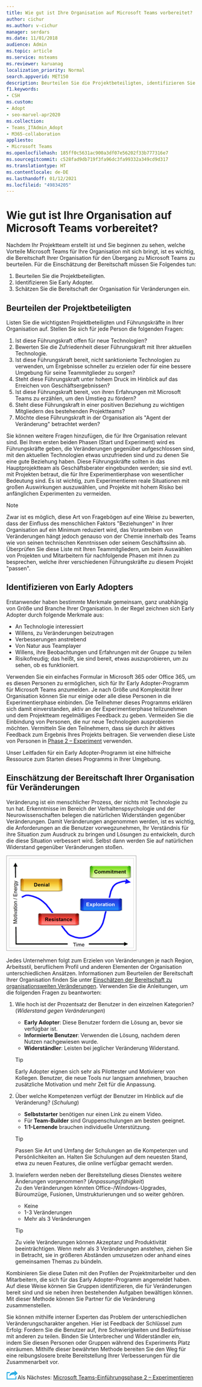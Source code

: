 ```yaml
---
title: Wie gut ist Ihre Organisation auf Microsoft Teams vorbereitet?
author: cichur
ms.author: v-cichur
manager: serdars
ms.date: 11/01/2018
audience: Admin
ms.topic: article
ms.service: msteams
ms.reviewer: karuanag
localization_priority: Normal
search.appverid: MET150
description: Beurteilen Sie die Projektbeteiligten, identifizieren Sie Early Adopter, und beurteilen Sie, ob Ihre Organisation für den Umstieg auf Microsoft Teams bereit ist.
f1.keywords:
- CSH
ms.custom:
- Adopt
- seo-marvel-apr2020
ms.collection:
- Teams_ITAdmin_Adopt
- M365-collaboration
appliesto:
- Microsoft Teams
ms.openlocfilehash: 185ff0c5631ac900a3df07e56202f33b777316e7
ms.sourcegitcommit: c528fad9db719f3fa96dc3fa99332a349cd9d317
ms.translationtype: HT
ms.contentlocale: de-DE
ms.lasthandoff: 01/12/2021
ms.locfileid: "49834205"
---
```

# <a name="how-ready-is-your-organization-for-microsoft-teams"></a>Wie gut ist Ihre Organisation auf Microsoft Teams vorbereitet?

Nachdem Ihr Projektteam erstellt ist und Sie beginnen zu sehen, welche Vorteile Microsoft Teams für Ihre Organisation mit sich bringt, ist es wichtig, die Bereitschaft Ihrer Organisation für den Übergang zu Microsoft Teams zu beurteilen. Für die Einschätzung der Bereitschaft müssen Sie Folgendes tun:

1. Beurteilen Sie die Projektbeteiligten.
2. Identifizieren Sie Early Adopter.
3. Schätzen Sie die Bereitschaft der Organisation für Veränderungen ein. 

## <a name="assess-your-stakeholders"></a>Beurteilen der Projektbeteiligten

Listen Sie die wichtigsten Projektbeteiligten und Führungskräfte in Ihrer Organisation auf. Stellen Sie sich für jede Person die folgenden Fragen:
 
1. Ist diese Führungskraft offen für neue Technologien?
2. Bewerten Sie die Zufriedenheit dieser Führungskraft mit Ihrer aktuellen Technologie.
3. Ist diese Führungskraft bereit, nicht sanktionierte Technologien zu verwenden, um Ergebnisse schneller zu erzielen oder für eine bessere Umgebung für seine Teammitglieder zu sorgen?
4. Steht diese Führungskraft unter hohem Druck im Hinblick auf das Erreichen von Geschäftsergebnissen? 
5. Ist diese Führungskraft bereit, von ihren Erfahrungen mit Microsoft Teams zu erzählen, um den Umstieg zu fördern?
6. Steht diese Führungskraft in einer positiven Beziehung zu wichtigen Mitgliedern des bestehenden Projektteams?
7. Möchte diese Führungskraft in der Organisation als "Agent der Veränderung" betrachtet werden?  

Sie können weitere Fragen hinzufügen, die für Ihre Organisation relevant sind. Bei Ihren ersten beiden Phasen (Start und Experiment) wird es Führungskräfte geben, die Veränderungen gegenüber aufgeschlossen sind, mit den aktuellen Technologien etwas unzufrieden sind und zu denen Sie eine gute Beziehung haben. Diese Führungskräfte sollten in das Hauptprojektteam als Geschäftsberater eingebunden werden; sie sind evtl. mit Projekten betraut, die für Ihre Experimentierphase von wesentlicher Bedeutung sind. Es ist wichtig, zum Experimentieren reale Situationen mit großen Auswirkungen auszuwählen, und Projekte mit hohem Risiko bei anfänglichen Experimenten zu vermeiden.
   
> [!NOTE]
> Zwar ist es möglich, diese Art von Fragebögen auf eine Weise zu bewerten, dass der Einfluss des menschlichen Faktors "Beziehungen" in Ihrer Organisation auf ein Minimum reduziert wird, das Vorantreiben von Veränderungen hängt jedoch genauso von der Chemie innerhalb des Teams wie von seinen technischen Kenntnissen oder seinem Geschäftssinn ab. Überprüfen Sie diese Liste mit Ihren Teammitgliedern, um beim Auswählen von Projekten und Mitarbeitern für nachfolgende Phasen mit ihnen zu besprechen, welche ihrer verschiedenen Führungskräfte zu diesem Projekt "passen". 

## <a name="identify-early-adopters"></a>Identifizieren von Early Adopters

Erstanwender haben bestimmte Merkmale gemeinsam, ganz unabhängig von Größe und Branche Ihrer Organisation. In der Regel zeichnen sich Early Adopter durch folgende Merkmale aus:

- An Technologie interessiert
- Willens, zu Veränderungen beizutragen
- Verbesserungen anstrebend
- Von Natur aus Teamplayer
- Willens, ihre Beobachtungen und Erfahrungen mit der Gruppe zu teilen
- Risikofreudig; das heißt, sie sind bereit, etwas auszuprobieren, um zu sehen, ob es funktioniert.

Verwenden Sie ein einfaches Formular in Microsoft 365 oder Office 365, um es diesen Personen zu ermöglichen, sich für Ihr Early Adopter-Programm für Microsoft Teams anzumelden. Je nach Größe und Komplexität Ihrer Organisation können Sie nur einige oder alle diese Personen in die Experimentierphase einbinden. Die Teilnehmer dieses Programms erklären sich damit einverstanden, aktiv an der Experimentierphase teilzunehmen und dem Projektteam regelmäßiges Feedback zu geben. Vermeiden Sie die Einbindung von Personen, die nur neue Technologien ausprobieren möchten. Vermitteln Sie den Teilnehmern, dass sie durch ihr aktives Feedback zum Ergebnis Ihres Projekts beitragen. Sie verwenden diese Liste von Personen in [Phase 2 – Experiment](teams-adoption-phase2-experiment.md) verwenden.

Unser Leitfaden für ein Early Adopter-Programm ist eine hilfreiche Ressource zum Starten dieses Programms in Ihrer Umgebung.  
 
## <a name="assess-your-organizations-readiness-for-change"></a>Einschätzung der Bereitschaft Ihrer Organisation für Veränderungen

Veränderung ist ein menschlicher Prozess, der nichts mit Technologie zu tun hat. Erkenntnisse im Bereich der Verhaltenspsychologie und der Neurowissenschaften belegen die natürlichen Widerständen gegenüber Veränderungen. Damit Veränderungen angenommen werden, ist es wichtig, die Anforderungen an die Benutzer vorwegzunehmen, Ihr Verständnis für ihre Situation zum Ausdruck zu bringen und Lösungen zu entwickeln, durch die diese Situation verbessert wird. Selbst dann werden Sie auf natürlichen Widerstand gegenüber Veränderungen stoßen.  

![Abbildung zur Veranschaulichung des Widerstands gegen Veränderungen](media/teams-adoption-resistance.png)

Jedes Unternehmen folgt zum Erzielen von Veränderungen je nach Region, Arbeitsstil, beruflichem Profil und anderen Elementen der Organisation unterschiedlichen Ansätzen. Informationen zum Beurteilen der Bereitschaft Ihrer Organisation finden Sie unter [Einschätzen der Bereitschaft zu organisationsweiten Veränderungen](upgrade-org-change-readiness.md). Verwenden Sie die Anleitungen, um die folgenden Fragen zu beantworten:

1. Wie hoch ist der Prozentsatz der Benutzer in den einzelnen Kategorien? (*Widerstand gegen Veränderungen*)
    - **Early Adopter**: Diese Benutzer fordern die Lösung an, bevor sie verfügbar ist.
    - **Informierte Benutzer**: Verwenden die Lösung, nachdem deren Nutzen nachgewiesen wurde.
    - **Widerständler**: Leisten bei jeglicher Veränderung Widerstand.
    
   > [!TIP]
   > Early Adopter eignen sich sehr als Pilottester und Motivierer von Kollegen. Benutzer, die neue Tools nur langsam annehmen, brauchen zusätzliche Motivation und mehr Zeit für die Anpassung. 

2. Über welche Kompetenzen verfügt der Benutzer im Hinblick auf die Veränderung? (*Schulung*)
    - **Selbststarter** benötigen nur einen Link zu einem Video.
    - Für **Team-Builder** sind Gruppenschulungen am besten geeignet.
    - **1:1-Lernende** brauchen individuelle Unterstützung.

    > [!TIP]
    > Passen Sie Art und Umfang der Schulungen an die Kompetenzen und Persönlichkeiten an. Halten Sie Schulungen auf dem neuesten Stand, etwa zu neuen Features, die online verfügbar gemacht werden.

3. Inwiefern werden neben der Bereitstellung dieses Dienstes weitere Änderungen vorgenommen? (*Anpassungsfähigkeit*) <br/>Zu den Veränderungen könnten Office-/Windows-Upgrades, Büroumzüge, Fusionen, Umstrukturierungen und so weiter gehören.
    - Keine
    - 1-3 Veränderungen
    - Mehr als 3 Veränderungen
 
    > [!TIP] 
    > Zu viele Veränderungen können Akzeptanz und Produktivität beeinträchtigen. Wenn mehr als 3 Veränderungen anstehen, ziehen Sie in Betracht, sie in größeren Abständen umzusetzen oder anhand eines gemeinsamen Themas zu bündeln.  

Kombinieren Sie diese Daten mit den Profilen der Projektmitarbeiter und den Mitarbeitern, die sich für das Early Adopter-Programm angemeldet haben. Auf diese Weise können Sie Gruppen identifizieren, die für Veränderungen bereit sind und sie neben ihren bestehenden Aufgaben bewältigen können. Mit dieser Methode können Sie Partner für die Veränderung zusammenstellen.

Sie können mithilfe interner Experten das Problem der unterschiedlichen Veränderungscharakter angehen. Hier ist Feedback der Schlüssel zum Erfolg: Fordern Sie die Benutzer auf, ihre Schwierigkeiten und Bedürfnisse mit anderen zu teilen. Binden Sie Unterbrecher und Widerständler ein, indem Sie diesen Personen oder Gruppen während des Experiments Platz einräumen. Mithilfe dieser bewährten Methode bereiten Sie den Weg für eine reibungslosere breite Bereitstellung Ihrer Verbesserungen für die Zusammenarbeit vor.  

![Ein Symbol, das für den nächsten Schritt steht](media/teams-adoption-next-icon.png)Als Nächstes: [Microsoft Teams-Einführungsphase 2 – Experimentieren](teams-adoption-phase2-experiment.md) 
